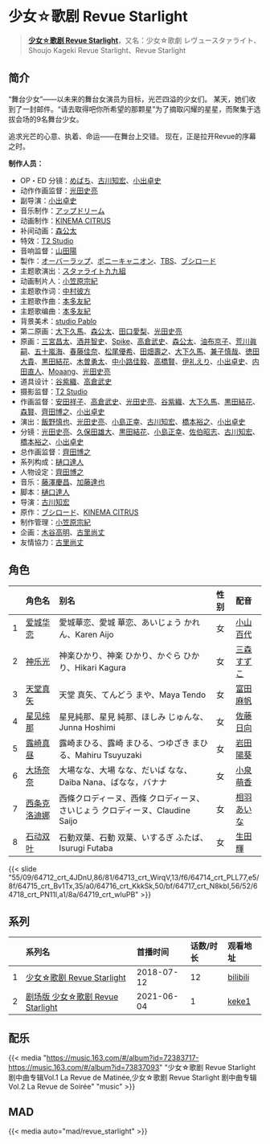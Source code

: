 # 少女☆歌剧 Revue Starlight


> <u>**[少女☆歌剧 Revue Starlight](https://bgm.tv/subject/214265)**</u>，又名：少女☆歌劇 レヴュースタァライト、Shoujo Kageki Revue Starlight、Revue Starlight

## 简介

“舞台少女”——以未来的舞台女演员为目标，光芒四溢的少女们。
某天，她们收到了一封邮件。“请去取得吧你所希望的那颗星”为了摘取闪耀的星星，而聚集于选拔会场的9名舞台少女。

追求光芒的心意、执着、命运——在舞台上交错。
现在，正是拉开Revue的序幕之时。

**制作人员：**
- OP・ED 分镜：[めばち](https://bgm.tv/person/28009)、[古川知宏](https://bgm.tv/person/12229)、[小出卓史](https://bgm.tv/person/27273)
- 动作作画监督：[光田史亮](https://bgm.tv/person/12286)
- 副导演：[小出卓史](https://bgm.tv/person/27273)
- 音乐制作：[アップドリーム](https://bgm.tv/person/43182)
- 动画制作：[KINEMA CITRUS](https://bgm.tv/person/7563)
- 补间动画：[森公太](https://bgm.tv/person/35375)
- 特效：[T2 Studio](https://bgm.tv/person/33300)
- 音响监督：[山田陽](https://bgm.tv/person/14196)
- 製作：[オーバーラップ](https://bgm.tv/person/8945)、[ポニーキャニオン](https://bgm.tv/person/64)、[TBS](https://bgm.tv/person/27)、[ブシロード](https://bgm.tv/person/10556)
- 主题歌演出：[スタァライト九九組](https://bgm.tv/person/32846)
- 动画制片人：[小笠原宗紀](https://bgm.tv/person/29808)
- 主题歌作词：[中村彼方](https://bgm.tv/person/14687)
- 主题歌作曲：[本多友紀](https://bgm.tv/person/8460)
- 主题歌编曲：[本多友紀](https://bgm.tv/person/8460)
- 背景美术：[studio Pablo](https://bgm.tv/person/18582)
- 第二原画：[大下久馬](https://bgm.tv/person/1720)、[森公太](https://bgm.tv/person/35375)、[田口愛梨](https://bgm.tv/person/36368)、[光田史亮](https://bgm.tv/person/12286)
- 原画：[三宮昌太](https://bgm.tv/person/11346)、[酒井智史](https://bgm.tv/person/21200)、[Spike](https://bgm.tv/person/37116)、[高倉武史](https://bgm.tv/person/11711)、[森公太](https://bgm.tv/person/35375)、[油布京子](https://bgm.tv/person/35696)、[荒川眞嗣](https://bgm.tv/person/1798)、[五十嵐海](https://bgm.tv/person/21368)、[春藤佳奈](https://bgm.tv/person/26580)、[松尾優希](https://bgm.tv/person/44845)、[田畑壽之](https://bgm.tv/person/13809)、[大下久馬](https://bgm.tv/person/1720)、[兼子慎哉](https://bgm.tv/person/57180)、[徳田大貴](https://bgm.tv/person/13142)、[黒田結花](https://bgm.tv/person/14580)、[木曽勇太](https://bgm.tv/person/15688)、[中小路佳毅](https://bgm.tv/person/27097)、[高橋賢](https://bgm.tv/person/12196)、[伊礼えり](https://bgm.tv/person/32333)、[小出卓史](https://bgm.tv/person/27273)、[内田直人](https://bgm.tv/person/40888)、[Moaang](https://bgm.tv/person/36094)、[光田史亮](https://bgm.tv/person/12286)
- 道具设计：[谷紫織](https://bgm.tv/person/34228)、[高倉武史](https://bgm.tv/person/11711)
- 摄影监督：[T2 Studio](https://bgm.tv/person/33300)
- 作画监督：[安田祥子](https://bgm.tv/person/26264)、[高倉武史](https://bgm.tv/person/11711)、[光田史亮](https://bgm.tv/person/12286)、[谷紫織](https://bgm.tv/person/34228)、[大下久馬](https://bgm.tv/person/1720)、[黒田結花](https://bgm.tv/person/14580)、[森賢](https://bgm.tv/person/12707)、[齊田博之](https://bgm.tv/person/10771)、[小出卓史](https://bgm.tv/person/27273)
- 演出：[飯野慎也](https://bgm.tv/person/23200)、[光田史亮](https://bgm.tv/person/12286)、[小島正幸](https://bgm.tv/person/750)、[古川知宏](https://bgm.tv/person/12229)、[橋本裕之](https://bgm.tv/person/13018)、[小出卓史](https://bgm.tv/person/27273)
- 分镜：[光田史亮](https://bgm.tv/person/12286)、[久保田雄大](https://bgm.tv/person/13579)、[黒田結花](https://bgm.tv/person/14580)、[小島正幸](https://bgm.tv/person/750)、[佐伯昭志](https://bgm.tv/person/395)、[古川知宏](https://bgm.tv/person/12229)、[橋本裕之](https://bgm.tv/person/13018)、[小出卓史](https://bgm.tv/person/27273)
- 总作画监督：[齊田博之](https://bgm.tv/person/10771)
- 系列构成：[樋口達人](https://bgm.tv/person/3495)
- 人物设定：[齊田博之](https://bgm.tv/person/10771)
- 音乐：[藤澤慶昌](https://bgm.tv/person/9962)、[加藤達也](https://bgm.tv/person/7663)
- 脚本：[樋口達人](https://bgm.tv/person/3495)
- 导演：[古川知宏](https://bgm.tv/person/12229)
- 原作：[ブシロード](https://bgm.tv/person/10556)、[KINEMA CITRUS](https://bgm.tv/person/7563)
- 制作管理：[小笠原宗紀](https://bgm.tv/person/29808)
- 企画：[木谷高明](https://bgm.tv/person/1062)、[古里尚丈](https://bgm.tv/person/17816)
- 友情協力：[古里尚丈](https://bgm.tv/person/17816)

## 角色

|     |   角色名   |   别名  | 性别 |  配音  |
|:--- |:------  |:----      |:---  |:--   |
| 1 | [爱城华恋](https://bgm.tv/character/64712) | 愛城華恋、愛城 華恋、あいじょう かれん、Karen Aijo | 女 | [小山百代](https://bgm.tv/person/32943) |
| 2 | [神乐光](https://bgm.tv/character/64713) | 神楽ひかり、神楽 ひかり、かぐら ひかり、Hikari Kagura | 女 | [三森すずこ](https://bgm.tv/person/6707) |
| 3 | [天堂真矢](https://bgm.tv/character/64714) | 天堂 真矢、てんどう まや、Maya Tendo | 女 | [富田麻帆](https://bgm.tv/person/14821) |
| 4 | [星见纯那](https://bgm.tv/character/64715) | 星見純那、星見 純那、ほしみ じゅんな、Junna Hoshimi | 女 | [佐藤日向](https://bgm.tv/person/24842) |
| 5 | [露崎真昼](https://bgm.tv/character/64716) | 露崎まひる、露崎 まひる、つゆざき まひる、Mahiru Tsuyuzaki | 女 | [岩田陽葵](https://bgm.tv/person/32944) |
| 6 | [大场奈奈](https://bgm.tv/character/64717) | 大場なな、大場 なな、だいば なな、Daiba Nana、ばなな，バナナ | 女 | [小泉萌香](https://bgm.tv/person/32945) |
| 7 | [西条克洛迪娜](https://bgm.tv/character/64718) | 西條クロディーヌ、西條 クロディーヌ、さいじょう クロディーヌ、Claudine Saijo | 女 | [相羽あいな](https://bgm.tv/person/25428) |
| 8 | [石动双叶](https://bgm.tv/character/64719) | 石動双葉、石動 双葉、いするぎ ふたば、Isurugi Futaba | 女 | [生田輝](https://bgm.tv/person/32946) |

{{< slide "55/09/64712_crt_4JDnU,86/81/64713_crt_WirqV,13/f6/64714_crt_PLL77,e5/8f/64715_crt_Bv1Tx,35/a0/64716_crt_KkkSk,50/bf/64717_crt_N8kbI,56/52/64718_crt_PN11l,a1/8a/64719_crt_wIuPB" >}}

## 系列

|     | 系列名                       | 首播时间       | 话数/时长 | 观看地址                                                       |
| :-- | :------------------------ | :--------- | :---- | :--------------------------------------------------------- |
| 1   |[少女☆歌剧 Revue Starlight](https://bgm.tv/subject/214265)| 2018-07-12 | 12    | [bilibili](https://www.bilibili.com/bangumi/play/ep232367) |
| 2   |[剧场版 少女☆歌剧 Revue Starlight](https://bgm.tv/subject/294135)| 2021-06-04 | 1     | [keke1](https://www.keke1.app/play/95429-4-223377.html)    |

## 配乐

{{< media "https://music.163.com/#/album?id=72383717-https://music.163.com/#/album?id=73837093"
"少女☆歌剧 Revue Starlight 剧中曲专辑Vol.1 La Revue de Matinée,少女☆歌剧 Revue Starlight 剧中曲专辑Vol.2 La Revue de Soirée"
"music" >}}
## MAD

{{< media  auto="mad/revue_starlight" >}}


